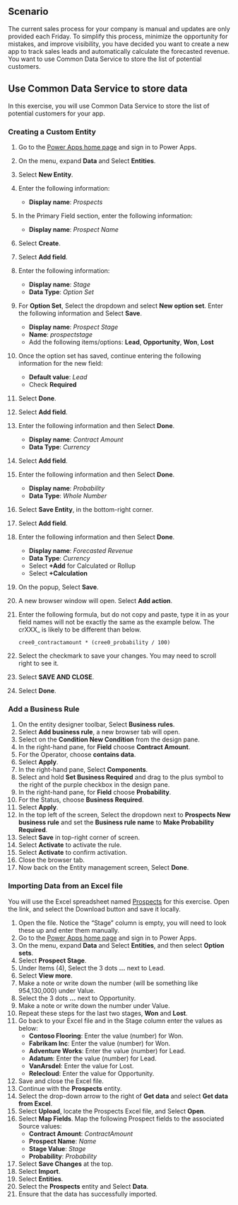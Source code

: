 ## Scenario

The current sales process for your company is manual and updates are only provided
each Friday. To simplify this process, minimize the opportunity for mistakes, and 
improve visibility, you have decided you want to create a new app to track sales 
leads and automatically calculate the forecasted revenue. You want to use Common 
Data Service to store the list of potential customers. 

## Use Common Data Service to store data

In this exercise, you will use Common Data Service to store the list of potential 
customers for your app. 

### Creating a Custom Entity

1. Go to the [Power Apps home page](https://powerapps.microsoft.com/?azure-portal=true) and sign in to Power Apps.
1. On the menu, expand **Data** and Select **Entities**.
1. Select **New Entity**.
1. Enter the following information:
	- **Display name**: *Prospects*
1. In the Primary Field section, enter the following information:
	- **Display name**: *Prospect Name*
1. Select **Create**.
1. Select **Add field**.
1. Enter the following information:
	- **Display name**: *Stage*
	- **Data Type**: *Option Set*
1. For **Option Set**, Select the dropdown and select **New option set**. Enter the following information and Select **Save**.
	- **Display name**: *Prospect Stage*
	- **Name**: *prospectstage*
	- Add the following items/options: **Lead**, **Opportunity**, **Won**, **Lost**		
1. Once the option set has saved, continue entering the following information for the new field:
	- **Default value**: *Lead*
	- Check **Required**
1. Select **Done**.
1. Select **Add field**.
1. Enter the following information and then Select **Done**.
	- **Display name**: *Contract Amount*
	- **Data Type**: *Currency*
1. Select **Add field**.
1. Enter the following information and then Select **Done**.
	- **Display name**: *Probability*
	- **Data Type**: *Whole Number*
1. Select **Save Entity**, in the bottom-right corner.
1. Select **Add field**.
1. Enter the following information and then Select **Done**.
	- **Display name**: *Forecasted Revenue*
	- **Data Type**: *Currency*
	- Select **+Add** for Calculated or Rollup
	- Select **+Calculation**
1. On the popup, Select **Save**.
1. A new browser window will open. Select **Add action**.
1. Enter the following formula, but do not copy and paste, type it in as your field names will not be exactly the same as the example below.  The crXXX_ is likely to be different than below.

	```cree0_contractamount * (cree0_probability / 100)```
1. Select the checkmark to save your changes. You may need to scroll right to see it.
1. Select **SAVE AND CLOSE**.
1. Select **Done**.

### Add a Business Rule

1.	On the entity designer toolbar, Select **Business rules**.
1.	Select **Add business rule**, a new browser tab will open.
1.	Select on the **Condition New Condition** from the design pane.
1.	In the right-hand pane, for **Field** choose **Contract Amount**.
1.	For the Operator, choose **contains data**.
1.	Select **Apply**.
1.	In the right-hand pane, Select **Components**.
1.	Select and hold **Set Business Required** and drag to the plus symbol to the right of the purple checkbox in the design pane.
1.	In the right-hand pane, for **Field** choose **Probability**.
1.	For the Status, choose **Business Required**.
1.	Select **Apply**.
1.	In the top left of the screen, Select the dropdown next to **Prospects New business rule** and set the **Business rule name** to **Make Probability Required**.
1.	Select **Save** in top-right corner of screen.
1.	Select **Activate** to activate the rule.
1.	Select **Activate** to confirm activation.
1.	Close the browser tab.
1.	Now back on the Entity management screen, Select **Done**.

### Importing Data from an Excel file

You will use the Excel spreadsheet named [Prospects](https://github.com/MicrosoftDocs/mslearn-developer-tools-power-platform/blob/master/power-apps/Prospects.zip/?azure-portal=true) for this
exercise. Open the link, and select the Download button and save it locally. 

1. Open the file. Notice the “Stage” column is empty, you will need to look these up and enter them manually. 
1. Go to the [Power Apps home page](https://powerapps.microsoft.com/?azure-portal=true) and sign in to Power Apps.
1. On the menu, expand **Data** and Select **Entities**, and then select **Option sets**.
1. Select **Prospect Stage**.
1. Under Items (4), Select the 3 dots **…** next to Lead.
1. Select **View more**.
1. Make a note or write down the number (will be something like 954,130,000) under Value.
1. Select the 3 dots **…** next to Opportunity.
1. Make a note or write down the number under Value.
1. Repeat these steps for the last two stages, **Won** and **Lost**.
1. Go back to your Excel file and in the Stage column enter the values as below:
	- **Contoso Flooring**: Enter the value (number) for Won.
	- **Fabrikam Inc**: Enter the value (number) for Won.
	- **Adventure Works**: Enter the value (number) for Lead.
	- **Adatum**: Enter the value (number) for Lead.
	- **VanArsdel**: Enter the value for Lost.
	- **Relecloud**: Enter the value for Opportunity.
1. Save and close the Excel file.
1. Continue with the **Prospects** entity.
1. Select the drop-down arrow to the right of **Get data** and select **Get data from Excel**.
1. Select **Upload**, locate the Prospects Excel file, and Select **Open**.
1. Select **Map Fields**.  Map the following Prospect fields to the associated Source values:
	- **Contract Amount**: *ContractAmount*
	- **Prospect Name**: *Name*
	- **Stage Value**: *Stage*
	- **Probability**: *Probability*
1. Select **Save Changes** at the top.
1. Select **Import**.
1. Select **Entities**.
1. Select the **Prospects** entity and Select **Data**.
1. Ensure that the data has successfully imported.
